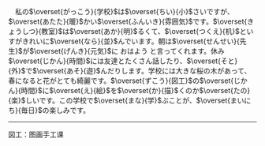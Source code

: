 &emsp;私の$\overset{がっこう}{学校}$は$\overset{ちい}{小}$さいですが、$\overset{あたた}{暖}$かい$\overset{ふんいき}{雰囲気}$です。$\overset{きょうしつ}{教室}$は$\overset{あか}{明}$るくて、$\overset{つくえ}{机}$といすがきれいに$\overset{なら}{並}$んでいます。朝は$\overset{せんせい}{先生}$が$\overset{げんき}{元気}$に おはよう と言ってくれます。休み$\overset{じかん}{時間}$には友達とたくさん話したり、$\overset{そと}{外}$で$\overset{あそ}{遊}$んだりします。学校には大きな桜の木があって、春になると花がとても綺麗です。$\overset{ずこう}{図工}$の$\overset{じかん}{時間}$に$\overset{え}{絵}$を$\overset{か}{描}$くのか$\overset{たの}{楽}$しいです。この学校で$\overset{まな}{学}$ぶことが、$\overset{まいにち}{毎日}$の楽しみです。

---
図工：图画手工课